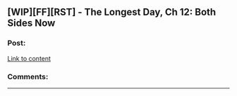 ## [WIP][FF][RST] - The Longest Day, Ch 12: Both Sides Now

### Post:

[Link to content](https://www.fanfiction.net/s/12825305/12/The-Longest-Day)

### Comments:

---

